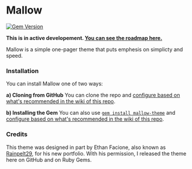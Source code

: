 # Mallow

[![Gem Version](https://badge.fury.io/rb/mallow-theme.svg)](https://badge.fury.io/rb/mallow-theme)

**This is in active developement. [You can see the roadmap here.](https://trello.com/b/6uBEAJwj)**

Mallow is a simple one-pager theme that puts emphesis on simplicty and speed.

### Installation

You can install Mallow one of two ways:

**a) Cloning from GitHub**
You can clone the repo and [configure based on what's recommended in the wiki of this repo](https://github.com/doamatto/mallow-theme/wiki/Configuration).

**b) Installing the Gem**
You can also use [`gem install mallow-theme`](https://rubygems.org/gems/mallow-theme) and [configure based on what's recommended in the wiki of this repo](https://github.com/doamatto/mallow-theme/wiki/Configuration).

### Credits

This theme was designed in part by Ethan Facione, also known as [Rainpelt29](https://rainpelt29.github.io), for his new portfolio. With his permission, I released the theme here on GitHub and on Ruby Gems.